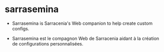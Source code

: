 # sarrasemina

- Sarrasemina is Sarracenia's Web companion to help create custom configs.

- Sarrasemina est le compagnon Web de Sarracenia aidant à la création de configurations personnalisées.
